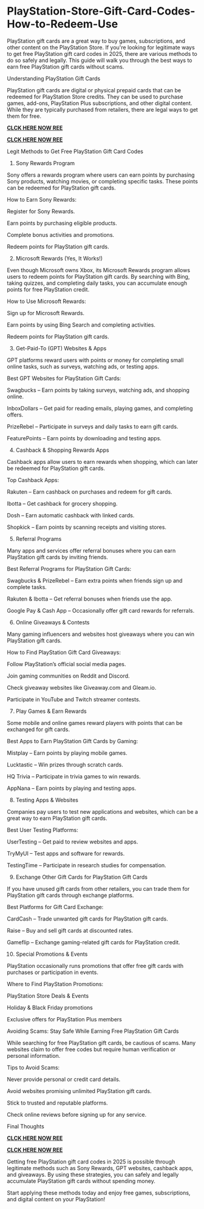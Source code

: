 # PlayStation-Store-Gift-Card-Codes-How-to-Redeem-Use
PlayStation gift cards are a great way to buy games, subscriptions, and other content on the PlayStation Store. If you're looking for legitimate ways to get free PlayStation gift card codes in 2025, there are various methods to do so safely and legally. This guide will walk you through the best ways to earn free PlayStation gift cards without scams.

Understanding PlayStation Gift Cards

PlayStation gift cards are digital or physical prepaid cards that can be redeemed for PlayStation Store credits. They can be used to purchase games, add-ons, PlayStation Plus subscriptions, and other digital content. While they are typically purchased from retailers, there are legal ways to get them for free.

**[CLCK HERE NOW REE](https://tinyurl.com/pnsgiftcads)**

**[CLCK HERE NOW REE](https://tinyurl.com/pnsgiftcads)**

Legit Methods to Get Free PlayStation Gift Card Codes

1. Sony Rewards Program

Sony offers a rewards program where users can earn points by purchasing Sony products, watching movies, or completing specific tasks. These points can be redeemed for PlayStation gift cards.

How to Earn Sony Rewards:

Register for Sony Rewards.

Earn points by purchasing eligible products.

Complete bonus activities and promotions.

Redeem points for PlayStation gift cards.

2. Microsoft Rewards (Yes, It Works!)

Even though Microsoft owns Xbox, its Microsoft Rewards program allows users to redeem points for PlayStation gift cards. By searching with Bing, taking quizzes, and completing daily tasks, you can accumulate enough points for free PlayStation credit.

How to Use Microsoft Rewards:

Sign up for Microsoft Rewards.

Earn points by using Bing Search and completing activities.

Redeem points for PlayStation gift cards.

3. Get-Paid-To (GPT) Websites & Apps

GPT platforms reward users with points or money for completing small online tasks, such as surveys, watching ads, or testing apps.

Best GPT Websites for PlayStation Gift Cards:

Swagbucks – Earn points by taking surveys, watching ads, and shopping online.

InboxDollars – Get paid for reading emails, playing games, and completing offers.

PrizeRebel – Participate in surveys and daily tasks to earn gift cards.

FeaturePoints – Earn points by downloading and testing apps.

4. Cashback & Shopping Rewards Apps

Cashback apps allow users to earn rewards when shopping, which can later be redeemed for PlayStation gift cards.

Top Cashback Apps:

Rakuten – Earn cashback on purchases and redeem for gift cards.

Ibotta – Get cashback for grocery shopping.

Dosh – Earn automatic cashback with linked cards.

Shopkick – Earn points by scanning receipts and visiting stores.

5. Referral Programs

Many apps and services offer referral bonuses where you can earn PlayStation gift cards by inviting friends.

Best Referral Programs for PlayStation Gift Cards:

Swagbucks & PrizeRebel – Earn extra points when friends sign up and complete tasks.

Rakuten & Ibotta – Get referral bonuses when friends use the app.

Google Pay & Cash App – Occasionally offer gift card rewards for referrals.

6. Online Giveaways & Contests

Many gaming influencers and websites host giveaways where you can win PlayStation gift cards.

How to Find PlayStation Gift Card Giveaways:

Follow PlayStation’s official social media pages.

Join gaming communities on Reddit and Discord.

Check giveaway websites like Giveaway.com and Gleam.io.

Participate in YouTube and Twitch streamer contests.

7. Play Games & Earn Rewards

Some mobile and online games reward players with points that can be exchanged for gift cards.

Best Apps to Earn PlayStation Gift Cards by Gaming:

Mistplay – Earn points by playing mobile games.

Lucktastic – Win prizes through scratch cards.

HQ Trivia – Participate in trivia games to win rewards.

AppNana – Earn points by playing and testing apps.

8. Testing Apps & Websites

Companies pay users to test new applications and websites, which can be a great way to earn PlayStation gift cards.

Best User Testing Platforms:

UserTesting – Get paid to review websites and apps.

TryMyUI – Test apps and software for rewards.

TestingTime – Participate in research studies for compensation.

9. Exchange Other Gift Cards for PlayStation Gift Cards

If you have unused gift cards from other retailers, you can trade them for PlayStation gift cards through exchange platforms.

Best Platforms for Gift Card Exchange:

CardCash – Trade unwanted gift cards for PlayStation gift cards.

Raise – Buy and sell gift cards at discounted rates.

Gameflip – Exchange gaming-related gift cards for PlayStation credit.

10. Special Promotions & Events

PlayStation occasionally runs promotions that offer free gift cards with purchases or participation in events.

Where to Find PlayStation Promotions:

PlayStation Store Deals & Events

Holiday & Black Friday promotions

Exclusive offers for PlayStation Plus members

Avoiding Scams: Stay Safe While Earning Free PlayStation Gift Cards

While searching for free PlayStation gift cards, be cautious of scams. Many websites claim to offer free codes but require human verification or personal information.

Tips to Avoid Scams:

Never provide personal or credit card details.

Avoid websites promising unlimited PlayStation gift cards.

Stick to trusted and reputable platforms.

Check online reviews before signing up for any service.

Final Thoughts

**[CLCK HERE NOW REE](https://tinyurl.com/pnsgiftcads)**

**[CLCK HERE NOW REE](https://tinyurl.com/pnsgiftcads)**

Getting free PlayStation gift card codes in 2025 is possible through legitimate methods such as Sony Rewards, GPT websites, cashback apps, and giveaways. By using these strategies, you can safely and legally accumulate PlayStation gift cards without spending money.

Start applying these methods today and enjoy free games, subscriptions, and digital content on your PlayStation!
